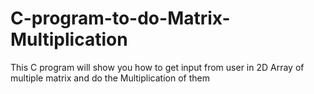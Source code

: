 # C-program-to-do-Matrix-Multiplication
This C program will show you how to get input from user in 2D Array of multiple matrix and do the Multiplication of them 
